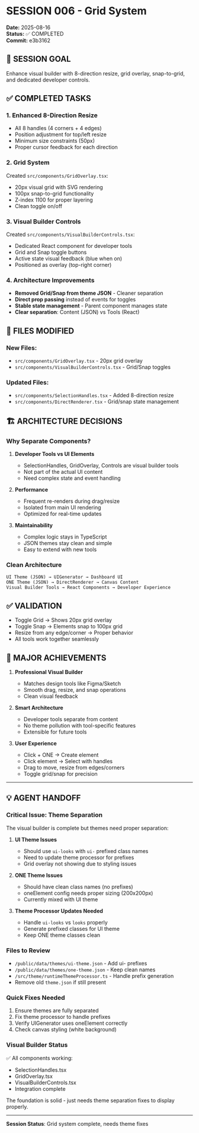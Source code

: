 # SESSION 006 - Grid System

**Date:** 2025-08-16  
**Status:** ✅ COMPLETED  
**Commit:** e3b3162  

## 🎯 SESSION GOAL
Enhance visual builder with 8-direction resize, grid overlay, snap-to-grid, and dedicated developer controls.

## ✅ COMPLETED TASKS

### 1. Enhanced 8-Direction Resize
- All 8 handles (4 corners + 4 edges)
- Position adjustment for top/left resize
- Minimum size constraints (50px)
- Proper cursor feedback for each direction

### 2. Grid System
Created `src/components/GridOverlay.tsx`:
- 20px visual grid with SVG rendering
- 100px snap-to-grid functionality
- Z-index 1100 for proper layering
- Clean toggle on/off

### 3. Visual Builder Controls
Created `src/components/VisualBuilderControls.tsx`:
- Dedicated React component for developer tools
- Grid and Snap toggle buttons
- Active state visual feedback (blue when on)
- Positioned as overlay (top-right corner)

### 4. Architecture Improvements
- **Removed Grid/Snap from theme JSON** - Cleaner separation
- **Direct prop passing** instead of events for toggles
- **Stable state management** - Parent component manages state
- **Clear separation**: Content (JSON) vs Tools (React)

## 📁 FILES MODIFIED

### New Files:
- `src/components/GridOverlay.tsx` - 20px grid overlay
- `src/components/VisualBuilderControls.tsx` - Grid/Snap toggles

### Updated Files:
- `src/components/SelectionHandles.tsx` - Added 8-direction resize
- `src/components/DirectRenderer.tsx` - Grid/snap state management

## 🏗️ ARCHITECTURE DECISIONS

### Why Separate Components?
1. **Developer Tools vs UI Elements**
   - SelectionHandles, GridOverlay, Controls are visual builder tools
   - Not part of the actual UI content
   - Need complex state and event handling

2. **Performance**
   - Frequent re-renders during drag/resize
   - Isolated from main UI rendering
   - Optimized for real-time updates

3. **Maintainability**
   - Complex logic stays in TypeScript
   - JSON themes stay clean and simple
   - Easy to extend with new tools

### Clean Architecture
```
UI Theme (JSON) → UIGenerator → Dashboard UI
ONE Theme (JSON) → DirectRenderer → Canvas Content  
Visual Builder Tools → React Components → Developer Experience
```

## ✅ VALIDATION

- Toggle Grid → Shows 20px grid overlay
- Toggle Snap → Elements snap to 100px grid
- Resize from any edge/corner → Proper behavior
- All tools work together seamlessly

## 🎉 MAJOR ACHIEVEMENTS

1. **Professional Visual Builder**
   - Matches design tools like Figma/Sketch
   - Smooth drag, resize, and snap operations
   - Clean visual feedback

2. **Smart Architecture**
   - Developer tools separate from content
   - No theme pollution with tool-specific features
   - Extensible for future tools

3. **User Experience**
   - Click + ONE → Create element
   - Click element → Select with handles
   - Drag to move, resize from edges/corners
   - Toggle grid/snap for precision

---

## 💡 AGENT HANDOFF

### Critical Issue: Theme Separation

The visual builder is complete but themes need proper separation:

1. **UI Theme Issues**
   - Should use `ui-looks` with `ui-` prefixed class names
   - Need to update theme processor for prefixes
   - Grid overlay not showing due to styling issues

2. **ONE Theme Issues**
   - Should have clean class names (no prefixes)
   - oneElement config needs proper sizing (200x200px)
   - Currently mixed with UI theme

3. **Theme Processor Updates Needed**
   - Handle `ui-looks` vs `looks` properly
   - Generate prefixed classes for UI theme
   - Keep ONE theme classes clean

### Files to Review
- `/public/data/themes/ui-theme.json` - Add ui- prefixes
- `/public/data/themes/one-theme.json` - Keep clean names
- `/src/theme/runtimeThemeProcessor.ts` - Handle prefix generation
- Remove old `theme.json` if still present

### Quick Fixes Needed
1. Ensure themes are fully separated
2. Fix theme processor to handle prefixes
3. Verify UIGenerator uses oneElement correctly
4. Check canvas styling (white background)

### Visual Builder Status
✅ All components working:
- SelectionHandles.tsx
- GridOverlay.tsx
- VisualBuilderControls.tsx
- Integration complete

The foundation is solid - just needs theme separation fixes to display properly.

---

**Session Status**: Grid system complete, needs theme fixes